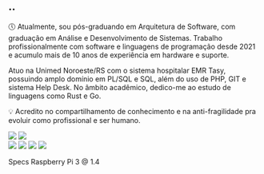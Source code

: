 
## ..

🕔 Atualmente, sou pós-graduando em Arquitetura de Software, com graduação em Análise e Desenvolvimento de Sistemas. Trabalho profissionalmente com software e linguagens de programação desde 2021 e acumulo mais de 10 anos de experiência em hardware e suporte.

Atuo na Unimed Noroeste/RS com o sistema hospitalar EMR Tasy, possuindo amplo domínio em PL/SQL e SQL, além do uso de PHP, GIT e sistema Help Desk. 
No âmbito acadêmico, dedico-me ao estudo de linguagens como Rust e Go.

💡 Acredito no compartilhamento de conhecimento e na anti-fragilidade pra evoluir como profissional e ser humano.

<div>
<a href="https://www.linkedin.com/in/guilhermethomas/" target="_blank"><img src="https://img.shields.io/badge/-LinkedIn-%230077B5?style=for-the-badge&logo=linkedin&logoColor=white" target="_blank"></a>
<a href="https://dev.to/guithomas" target="_blank"><img src="https://img.shields.io/badge/dev.to-0A0A0A?style=for-the-badge&logo=dev.to&logoColor=white" target="_blank"></a>
 
</div>

<div>
 <img src="https://img.shields.io/badge/Java-ED8B00?style=for-the-badge&logo=java&logoColor=white" target="_blank">
 <img src="https://img.shields.io/badge/go-%2300ADD8.svg?style=for-the-badge&logo=go&logoColor=white" target="_blank">
 <img src="https://img.shields.io/badge/postgres-%23316192.svg?style=for-the-badge&logo=postgresql&logoColor=white" target="_blank">
 <img src="https://img.shields.io/badge/shell_script-%23121011.svg?style=for-the-badge&logo=gnu-bash&logoColor=white" target="_blank">

 

 
</div>

Specs
Raspberry Pi 3 @ 1.4
  

